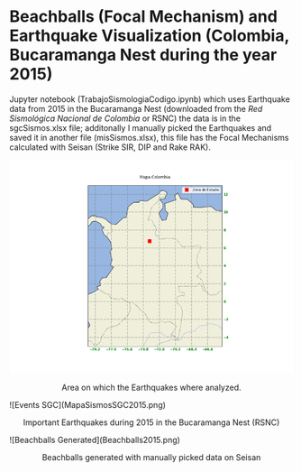# Beachballs (Focal Mechanism) and Earthquake Visualization (Colombia, Bucaramanga Nest during the year 2015)

Jupyter notebook (TrabajoSismologiaCodigo.ipynb) which uses Earthquake data from 2015 in the Bucaramanga Nest (downloaded from the _Red Sismológica Nacional de Colombia_ or RSNC) the data is in the sgcSismos.xlsx file; additonally I manually picked the Earthquakes and saved it in another file (misSismos.xlsx), this file has the Focal Mechanisms calculated with Seisan (Strike SIR, DIP and Rake RAK).

![Study Zone](zona_estudio.png)
<p align="center">
Area on which the Earthquakes where analyzed.
</p>
![Events SGC](MapaSismosSGC2015.png)
<p align="center">
Important Earthquakes during 2015 in the Bucaramanga Nest (RSNC)
</p>
![Beachballs Generated](Beachballs2015.png)
<p align="center">
Beachballs generated with manually picked data on Seisan
</p>
